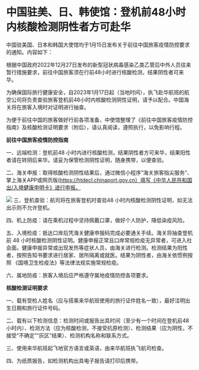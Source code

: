 # 中国驻美、日、韩使馆：登机前48小时内核酸检测阴性者方可赴华

中国驻美国、日本和韩国大使馆均于1月15日发布关于前往中国旅客疫情防控要求的通知。内容如下：

根据中国政府2022年12月27日发布的新型冠状病毒感染乙类乙管后中外人员往来暂行措施要求，前往中国旅客须在行前48小时进行核酸检测，结果阴性者可来华。

为确保国际旅行健康安全，自2023年1月17日起（当地时间），执飞赴华航班的航空公司将负责查验旅客登机前48小时内核酸检测阴性证明，请予以配合。中国海关将在旅客入境时对证明进行抽查。

为便于前往中国的旅客做好行前各项准备，中使馆整理了《前往中国旅客疫情防控指南》及核酸检测证明要求（附后），请认真阅读，遵照执行，以免影响行程。

**前往中国旅客疫情防控指南**

一、远端检测：登机前48 小时内进行核酸检测，结果阴性者方可来华，结果阳性者请在转阴后来华。请妥为保管检测阴性证明，随身携带，以便查验。

二、海关申报：取得核酸检测阴性结果后，通过微信小程序“海关旅客指尖服务”、掌上海关APP或网页版(https://htdecl.chinaport.gov.cn）填写《中华人民共和国出/入境健康申明卡》进行申报。

![](https://inews.gtimg.com/newsapp_bt/0/15612898258/1000)
三、登机查验：航司将在旅客登机时查验48 小时内核酸检测阴性证明，如无法出示则不允许登机。

四、机上防疫：请在乘机过程中坚持佩戴口罩，做好个人防护，降低染疫风险。

五、入境检疫：抵达口岸后凭海关健康申报码完成必要通关手续。海关将抽查登机前 48
小时核酸检测阴性证明。健康申报正常且口岸常规检疫无异常者，可进入社会面。健康申报异常或出现发热等症状人员，由海关进行检测。检测结果为阳性者，按照告知书要求进行居家、居所隔离或就医。结果为阴性者，由海关依惯例按照
《国境卫生检疫法》等法律法规实施常规检疫。

六、属地防疫：旅客入境后应严格遵守属地疫情防控各项要求。

**核酸检测证明要求**

一、载有受检人姓名（应与搭乘来华航班使用的旅行证件姓名一致），最好注明出生日期和旅行证件号码。

二、载有以下检测信息：检测时间或报告出具时间（至少有一个时间在登机前48小时内）、检测方法（应为核酸检测，不接受抗原检测）、检测结果（应为阴性，不接受“不确定”“灰区”结果）、检测机构名称和联系方式。

三、使用来华航班起飞地官方语言或英语，由来华航班执飞航司检查。

四、为纸质报告，如检测机构出具电子报告请打印后携带。

